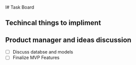 I# Task Board


## Techincal things to impliment



## Product manager and ideas discussion
- [ ] Discuss databse and models
- [ ] Finalize MVP Features
